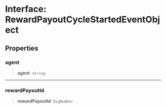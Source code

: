 # Interface: RewardPayoutCycleStartedEventObject

## Properties

### agent

> **agent**: `string`

***

### rewardPayoutId

> **rewardPayoutId**: `BigNumber`
